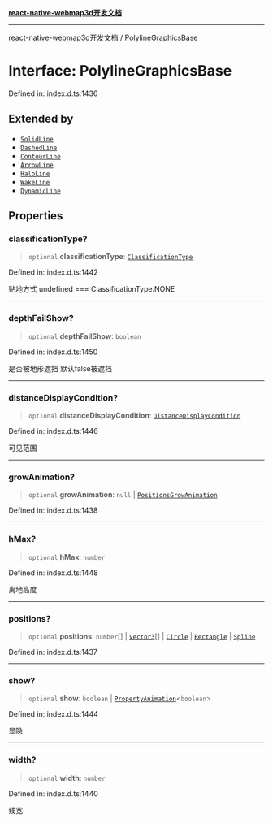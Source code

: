 [**react-native-webmap3d开发文档**](../README.md)

***

[react-native-webmap3d开发文档](../globals.md) / PolylineGraphicsBase

# Interface: PolylineGraphicsBase

Defined in: index.d.ts:1436

## Extended by

- [`SolidLine`](SolidLine.md)
- [`DashedLine`](DashedLine.md)
- [`ContourLine`](ContourLine.md)
- [`ArrowLine`](ArrowLine.md)
- [`HaloLine`](HaloLine.md)
- [`WakeLine`](WakeLine.md)
- [`DynamicLine`](DynamicLine.md)

## Properties

### classificationType?

> `optional` **classificationType**: [`ClassificationType`](../enumerations/ClassificationType.md)

Defined in: index.d.ts:1442

贴地方式 undefined === ClassificationType.NONE

***

### depthFailShow?

> `optional` **depthFailShow**: `boolean`

Defined in: index.d.ts:1450

是否被地形遮挡 默认false被遮挡

***

### distanceDisplayCondition?

> `optional` **distanceDisplayCondition**: [`DistanceDisplayCondition`](DistanceDisplayCondition.md)

Defined in: index.d.ts:1446

可见范围

***

### growAnimation?

> `optional` **growAnimation**: `null` \| [`PositionsGrowAnimation`](PositionsGrowAnimation.md)

Defined in: index.d.ts:1438

***

### hMax?

> `optional` **hMax**: `number`

Defined in: index.d.ts:1448

离地高度

***

### positions?

> `optional` **positions**: `number`[] \| [`Vector3`](Vector3.md)[] \| [`Circle`](Circle.md) \| [`Rectangle`](Rectangle.md) \| [`Spline`](Spline.md)

Defined in: index.d.ts:1437

***

### show?

> `optional` **show**: `boolean` \| [`PropertyAnimation`](PropertyAnimation.md)\<`boolean`\>

Defined in: index.d.ts:1444

显隐

***

### width?

> `optional` **width**: `number`

Defined in: index.d.ts:1440

线宽
